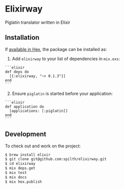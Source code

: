 # Elixirway

Piglatin translator written in Elixir

## Installation

If [available in Hex](https://hex.pm/docs/publish), the package can be installed as:

  1. Add `elixirway` to your list of dependencies in `mix.exs`:

    ```elixir
    def deps do
      [{:elixirway, "~> 0.1.3"}]
    end
    ```

  2. Ensure `piglatin` is started before your application:

    ```elixir
    def application do
      [applications: [:piglatin]]
    end
    ```

## Development

To check out and work on the project:

```bash
$ brew install elixir
$ git clone git@github.com:spilth/elixirway.git
$ cd elixirway
$ mix deps.get
$ mix test
$ mix docs
$ mix hex.publish
```
